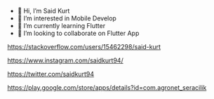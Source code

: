 - 👋 Hi, I’m Said Kurt
- 👀 I’m interested in Mobile Develop
- 🌱 I’m currently learning Flutter
- 💞️ I’m looking to collaborate on Flutter App

https://stackoverflow.com/users/15462298/said-kurt

https://www.instagram.com/saidkurt94/

https://twitter.com/saidkurt94

https://play.google.com/store/apps/details?id=com.agronet_seracilik
